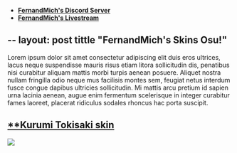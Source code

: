 * [**FernandMich's Discord Server**](https://discord.com/invite/aQVnMK3)  
* [**FernandMich's Livestream**](https://www.twitch.tv/fernandmich)

--
layout: post
tittle "FernandMich's Skins Osu!"
--

Lorem ipsum dolor sit amet consectetur adipiscing elit duis eros ultrices, lacus
neque suspendisse mauris risus etiam litora sollicitudin dis, penatibus nisi curabitur 
aliquam mattis morbi turpis aenean posuere. Aliquet nostra nullam fringilla odio neque mus 
facilisis montes sem, feugiat netus interdum fusce congue dapibus ultricies sollicitudin. Mi mattis arcu 
pretium id sapien urna lacinia aenean, augue enim fermentum scelerisque in integer curabitur fames laoreet, placerat 
ridiculus sodales rhoncus hac porta suscipit.

## [**Kurumi Tokisaki skin](http://www.mediafire.com/file/e5zajuac83uxupd/-_Kurumi_-.osk/file)
![](https://i.imgur.com/BCxV4S2.png)
